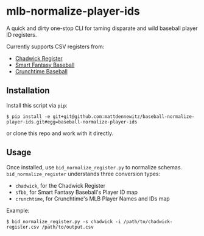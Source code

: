 # mlb-normalize-player-ids

A quick and dirty one-stop CLI for taming disparate and wild
baseball player ID registers.

Currently supports CSV registers from:

- [Chadwick Register](http://chadwick-bureau.com/the-register/)
- [Smart Fantasy Baseball](http://www.smartfantasybaseball.com/tools/)
- [Crunchtime Baseball](http://crunchtimebaseball.com/baseball_map.html)

## Installation

Install this script via `pip`:

```shell
$ pip install -e git+git@github.com:mattdennewitz/baseball-normalize-player-ids.git#egg=baseball-normalize-player-ids
```

or clone this repo and work with it directly.

## Usage

Once installed, use `bid_normalize_register.py` to normalize schemas.
`bid_normalize_register` understands three conversion types:

- `chadwick`, for the Chadwick Register
- `sfbb`, for Smart Fantasy Baseball's Player ID map
- `crunchtime`, for Crunchtime's MLB Player Names and IDs map

Example:

```shell
$ bid_normalize_register.py -s chadwick -i /path/to/chadwick-register.csv /path/to/output.csv
```
